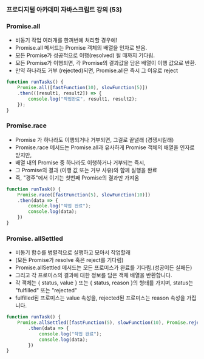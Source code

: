 ### 프로디지털 아카데미 자바스크립트 강의 (53)

### Promise.all
- 비동기 작업 여러개를 한꺼번에 처리할 경우에!
- Promise.all 메서드는 Promise 객체의 배열을 인자로 받음.
- 모든 Promise가 성공적으로 이행(resolved) 될 때까지 기다림.
- 모든 Promise가 이행되면, 각 Promise의 결과값을 담은 배열이 이행 값으로 반환.
- 만약 하나라도 거부 (rejected)되면, Promise.all은 즉시 그 이유로 reject
```jsx
function runTasks() {
    Promise.all([fastFunction(10), slowFunction(5)])
    .then(([result1, result2]) => {
        console.log("작업완료", result1, result2);
    });
}
```

### Promise.race
- Promise 가 하나라도 이행되거나 거부되면, 그걸로 끝낼래 (경쟁시킬래)
- Promise.race 메서드는 Promise.all과 유사하게 Promise 객체의 배열을 인자로 받지만,
- 배열 내의 Promise 중 하나라도 이행하거나 거부되는 즉시,
- 그 Promise의 결과 (이행 값 또는 거부 사유)와 함께 실행을 완료
- 즉, "경주"에서 이기는 첫번째 Promise의 결과만 가져옴
```jsx
function runTask() {
    Promise.race([fastFunction(5), slowFunction(10)])
    .then(data => {
        console.log("작업 완료");
        console.log(data);
    })
}
```

### Promise. allSettled
- 비동기 함수를 병렬적으로 실행하고 모아서 작업할래
- (모든 Promise가 resolve 혹은 reject를 기다림)
- Promise.allSettled 메서드는 모든 프로미스가 완료를 기다림.(성공이든 실패든)
- 그리고 각 프로미스의 결과에 대한 정보를 담은 객체 배열을 반환합니다.
- 각 객체는 { status, value } 또는 { status, reason }의 형태를 가지며, status는 "fulfilled" 또는 "rejected"
- fulfilled된 프로미스는 value 속성을, rejected된 프로미스는 reason 속성을 가집니다.
```jsx
function runTask() {
    Promise.allSettled([fastFunction(5), slowFunction(10), Promise.reject(new Error("Errors"))])
        .then(data => {
            console.log("작업 완료");
            console.log(data);
        })
}
```